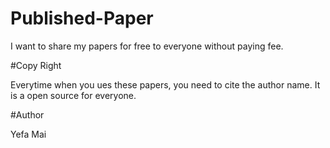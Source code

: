 # Published-Paper
I want to share my papers for free to everyone without paying fee.

#Copy Right

Everytime when you ues these papers, you need to cite the author name. It is a open source for everyone.

#Author

Yefa Mai
